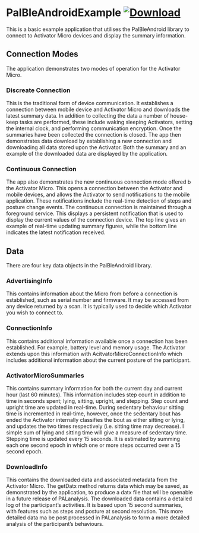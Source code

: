 # PalBleAndroidExample [ ![Download](https://api.bintray.com/packages/pal/maven/PalBleAndroid/images/download.svg?version=0.5.11) ](https://bintray.com/pal/maven/PalBleAndroid/0.5.11/link)
This is a basic example application that utilises the PalBleAndroid library to connect to Activator Micro devices and display the summary information.
## Connection Modes
The application demonstrates two modes of operation for the Activator Micro.
### Discreate Connection
This is the traditional form of device communication. It establishes a connection between mobile device and Activator Micro and downloads the latest summary data.
In addition to collecting the data a number of house-keep tasks are performed, these include waking sleeping Activators, setting the internal clock, and performing communication encryption.
Once the summaries have been collected the connection is closed. The app then demonstrates data download by establishing a new connection and downloading all data stored upon the Activator.
Both the summary and an example of the downloaded data are displayed by the application.
### Continuous Connection
The app also demonstrates the new continuous connection mode offered b the Activator Micro. This opens a connection between the Activator and mobile devices, and allows the Activator to send notifications to the mobile application. These notifications include the real-time detection of steps and posture change events.
The continuous connection is maintained through a foreground service. This displays a persistent notification that is used to display the current values of the connection device.
The top line gives an example of real-time updating summary figures, while the bottom line indicates the latest notification received.
## Data
There are four key data objects in the PalBleAndroid library.
### AdvertisingInfo
This contains information about the Micro from before a connection is established, such as serial number and firmware. It may be accessed from any device returned by a scan. It is typically used to decide which Activator you wish to connect to.
### ConnectionInfo
This contains additional information available once a connection has been established. For example, battery level and memory usage. The Activator extends upon this information with AcitvatorMicroConnectionInfo which includes additional information about the current posture of the participant.
### ActivatorMicroSummaries
This contains summary information for both the current day and current hour (last 60 minutes). This information includes step count in addition to time in seconds spent; lying, sitting, upright, and stepping. Step count and upright time are updated in real-time. During sedentary behaviour sitting time is incremented in real-time, however, once the sedentary bout has ended the Activator internally classifies the bout as either sitting or lying, and updates the two times respectively (i.e. sitting time may decrease). I simple sum of lying and sitting time will give a measure of sedentary time. Stepping time is updated every 15 seconds. It is estimated by summing each one second epoch in which one or more steps occurred over a 15 second epoch.
### DownloadInfo
This contains the downloaded data and associated metadata from the Activator Micro. The getDatx method returns data which may be saved, as demonstrated by the application, to produce a datx file that will be openable in a future release of PALanalysis. The downloaded data contains a detailed log of the participant’s activities. It is based upon 15 second summaries, with features such as steps and posture at second resolution. This more detailed data ma be post processed in PALanalysis to form a more detailed analysis of the participant’s behaviours.
